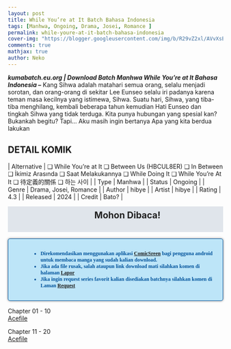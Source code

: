 ```yaml
---
layout: post
title: While You’re at It Batch Bahasa Indonesia 
tags: [Manhwa, Ongoing, Drama, Josei, Romance ]
permalink: while-youre-at-it-batch-bahasa-indonesia
cover-img: "https://blogger.googleusercontent.com/img/b/R29vZ2xl/AVvXsEg05YYsLGYKln-bfWaqPJIjLXfC9nsDLj_Rl9bEseVsPu5uwGTgSSYenyhep5zO9y-bGRGNA1VMCripZfTPetD29-d5gmjcfJvqZOLaUrBeLiy5bSQDs7uDhhWpYNsbE3_pNujO8dMU6tHGD8CfaYSRaZMiZ8rDQwzodpXA1hhwmZNfKKdA36sU_0gulDIj/s1000/9b1bda95-8c31-4d1b-a08f-016ca870d4cd.jpg"
comments: true
mathjax: true
author: Neko
---
```




**<em>kumabatch.eu.org | Download Batch Manhwa While You’re at It Bahasa Indonesia –</em>** Kang Sihwa adalah matahari semua orang, selalu menjadi sorotan, dan orang-orang di sekitar Lee Eunseo selalu iri padanya karena teman masa kecilnya yang istimewa, Sihwa. Suatu hari, Sihwa, yang tiba-tiba menghilang, kembali beberapa tahun kemudian Hati Eunseo dan tingkah Sihwa yang tidak terduga. Kita punya hubungan yang spesial kan? Bukankah begitu? Tapi… Aku masih ingin bertanya Apa yang kita berdua lakukan

## DETAIL KOMIK

| Alternative | ❑ While You’re at It ❑ Between Us (HBCUL8ER) ❑ In Between ❑ İkimiz Arasında ❑ Saat Melakukannya ❑ While Doing It ❑ While You’re At It ❑ 待定義的關係 ❑ 하는 사이 |
| Type | Manhwa |
| Status | Ongoing |
| Genre | Drama, Josei, Romance  |
| Author | hibye |
| Artist | hibye |
| Rating | 4.3 |
| Released | 2024 |
| Credit  | Bato? |

<h2 style="background-attachment: initial; background-clip: initial; background-color: #e0e5eb; background-origin: initial; background-position: 12px 1px; background-repeat: no-repeat; background-size: initial; color: #222222; line-height: 22px; margin: 5px 0px; min-height: 38px; padding: 10px 12px 12px 68px; text-align: center;"> 
Mohon Dibaca!</h2>

<div style="-moz-border-radius: 15px; -moz-box-shadow: 0 0 5px #888; -webkit-border-radius: 15px; -webkit-box-shadow: 0 0 5px #888; background-attachment: initial; background-clip: initial; background-color: #bde5f8; background-origin: initial; background-position: 10px 50%; background-repeat: no-repeat; background-size: initial; background: #bde5f8 url(&quot;https://sites.google.com/site/problogiz/my-icon/info.png&quot;) no-repeat 10px center; border-radius: 5px; border: 1px solid; box-shadow: rgb(136, 136, 136) 0px 0px 5px; color: #00529b; font: bold 12px verdana; margin: 15px 0px; padding: 15px 20px 15px 55px; "> 
<ul>
  <li>Direkomendasikan menggunakan aplikasi <a href="https://play.google.com/store/apps/details?id=com.viewer.comicscreen">ComicSreen</a> bagi pengguna android untuk membaca manga yang sudah kalian download.</li>
  <li>Jika ada file rusak, salah ataupun link download mati silahkan komen di halaman <a href="https://kumabatch.github.io/lapor/">Lapor</a></li>
  <li>Jika ingin request series favorit kalian disediakan batchnya silahkan komen di Laman <a href="https://kumabatch.github.io/request/">Request</a></li>
</ul>
</div>


Chapter 01 - 10<br>
<a href="http://ouo.io/qs/OzRuKBTK?s=https://acefile.co/f/106555530/kumabatch-while-youre-at-it-chapter-01-10-zip">Acefile</a>

Chapter 11 - 20<br>
<a href="https://acefile.co/f/106559253/kumabatch-while-youre-at-it-chapter-11-20-zip">Acefile</a>
